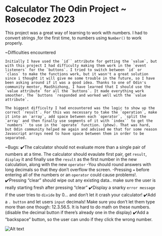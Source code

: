 # Calculator The Odin Project ~ Rosecodez 2023

This project was a great way of learning to work with numbers. I had to convert strings ,for the first time, to numbers using `Number()` to work properly.

~Difficulties encountered

    Initially I have used the `id`` attribute for getting the `value`, but with this project I had difficulty making them work in the `event listeners` for the `buttons`. I tried to switch between `id` or `class` to make the functions work, but it wasn't a great solution since i thought it will give me some trouble in the future, so I have been asking around if it was a good idea. Thanks to one of Odin's community mentor, MaoShizhong, I have learned that I should use the `value attribute` for all the `buttons`. It made everything work smoother. The `buttons `responded and worked well with the `value attribute`.

    The biggest difficulty I had encountered was the logic to show up the correct `result`. For this was necessary to take the `operation`, make it into an `array`, add space between each `operator`, `split the `array` and then finally use segments of it with `index`` to get the `numbers`` to use in the `operate` function. (phew). That was hard, but Odin community helped me again and advised me that for some reason Javascript arrays need to have space between them in order to be separated.

~Bugs: 
✔️The calculator should not evaluate more than a single pair of numbers at a time. The calculator should evaulate first pair, get `result`, `display` it and finally use the `result` as the first number in the new calculation, along with the new `operator`
-You should round answers with long decimals so that they don’t overflow the screen.
-Pressing `=` before entering all of the numbers or an `operator` could cause problems!.
✔️Pressing “clear” should wipe out any existing data.. make sure the user is really starting fresh after pressing “clear”
✔️Display a snarky `error message` if the user tries to `divide` by 0… and don’t let it crash your calculator!
✔️Add a `. button` and let users `input` decimals! Make sure you don’t let them type more than one though: 12.3.56.5. It is hard to do math on these numbers. (disable the decimal button if there’s already one in the display)
✔️Add a “backspace” button, so the user can undo if they click the wrong number.

![Alt text](calculator-1.jpeg)